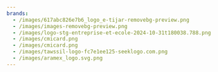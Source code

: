 ```yaml
---
brands:
  - /images/617abc826e7b6_logo_e-tijar-removebg-preview.png
  - /images/images-removebg-preview.png
  - /images/logo-stg-entreprise-et-ecole-2024-10-31t180038.788.png
  - /images/cmicard.png
  - /images/cmicard.png
  - /images/tawssil-logo-fc7e1ee125-seeklogo.com.png
  - /images/aramex_logo.svg.png
---
```

